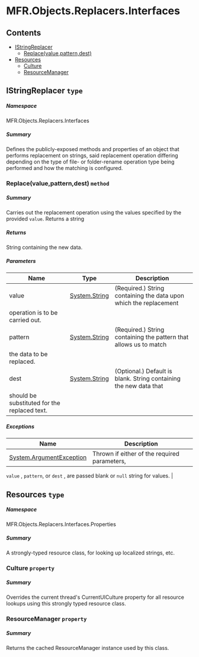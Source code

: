 <a name='assembly'></a>
# MFR.Objects.Replacers.Interfaces

## Contents

- [IStringReplacer](#T-MFR-Objects-Replacers-Interfaces-IStringReplacer 'MFR.Objects.Replacers.Interfaces.IStringReplacer')
  - [Replace(value,pattern,dest)](#M-MFR-Objects-Replacers-Interfaces-IStringReplacer-Replace-System-String,System-String,System-String- 'MFR.Objects.Replacers.Interfaces.IStringReplacer.Replace(System.String,System.String,System.String)')
- [Resources](#T-MFR-Objects-Replacers-Interfaces-Properties-Resources 'MFR.Objects.Replacers.Interfaces.Properties.Resources')
  - [Culture](#P-MFR-Objects-Replacers-Interfaces-Properties-Resources-Culture 'MFR.Objects.Replacers.Interfaces.Properties.Resources.Culture')
  - [ResourceManager](#P-MFR-Objects-Replacers-Interfaces-Properties-Resources-ResourceManager 'MFR.Objects.Replacers.Interfaces.Properties.Resources.ResourceManager')

<a name='T-MFR-Objects-Replacers-Interfaces-IStringReplacer'></a>
## IStringReplacer `type`

##### Namespace

MFR.Objects.Replacers.Interfaces

##### Summary

Defines the publicly-exposed methods and properties of an object that
performs replacement on strings, said replacement operation differing
depending on the type of file- or folder-rename operation type being
performed and how the matching is configured.

<a name='M-MFR-Objects-Replacers-Interfaces-IStringReplacer-Replace-System-String,System-String,System-String-'></a>
### Replace(value,pattern,dest) `method`

##### Summary

Carries out the replacement operation using the values specified by
the provided `value`. Returns a string

##### Returns

String containing the new data.

##### Parameters

| Name | Type | Description |
| ---- | ---- | ----------- |
| value | [System.String](http://msdn.microsoft.com/query/dev14.query?appId=Dev14IDEF1&l=EN-US&k=k:System.String 'System.String') | (Required.) String containing the data upon which the replacement
operation is to be carried out. |
| pattern | [System.String](http://msdn.microsoft.com/query/dev14.query?appId=Dev14IDEF1&l=EN-US&k=k:System.String 'System.String') | (Required.) String containing the pattern that allows us to match
the data to be replaced. |
| dest | [System.String](http://msdn.microsoft.com/query/dev14.query?appId=Dev14IDEF1&l=EN-US&k=k:System.String 'System.String') | (Optional.) Default is blank. String containing the new data that
should be substituted for the replaced text. |

##### Exceptions

| Name | Description |
| ---- | ----------- |
| [System.ArgumentException](http://msdn.microsoft.com/query/dev14.query?appId=Dev14IDEF1&l=EN-US&k=k:System.ArgumentException 'System.ArgumentException') | Thrown if either of the required parameters,
`value`
, `pattern`, or
`dest`
, are passed blank or `null` string
for values. |

<a name='T-MFR-Objects-Replacers-Interfaces-Properties-Resources'></a>
## Resources `type`

##### Namespace

MFR.Objects.Replacers.Interfaces.Properties

##### Summary

A strongly-typed resource class, for looking up localized strings, etc.

<a name='P-MFR-Objects-Replacers-Interfaces-Properties-Resources-Culture'></a>
### Culture `property`

##### Summary

Overrides the current thread's CurrentUICulture property for all
  resource lookups using this strongly typed resource class.

<a name='P-MFR-Objects-Replacers-Interfaces-Properties-Resources-ResourceManager'></a>
### ResourceManager `property`

##### Summary

Returns the cached ResourceManager instance used by this class.

